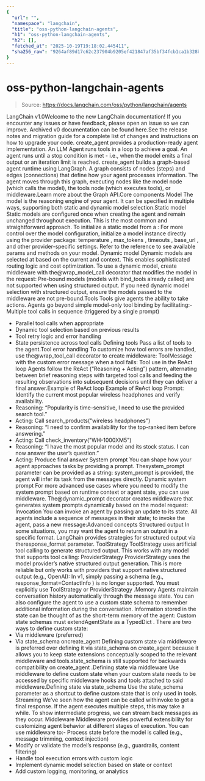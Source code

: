 ```yaml
---
{
  "url": "",
  "namespace": "langchain",
  "title": "oss-python-langchain-agents",
  "h1": "oss-python-langchain-agents",
  "h2": [],
  "fetched_at": "2025-10-19T19:18:02.445411",
  "sha256_raw": "9264af89d17c62c237904b9205ef421847af35bf34fcb1ca1b328b461535d5cf"
}
---
```


# oss-python-langchain-agents

> Source: https://docs.langchain.com/oss/python/langchain/agents

LangChain v1.0Welcome to the new LangChain documentation! If you encounter any issues or have feedback, please open an issue so we can improve. Archived v0 documentation can be found here.See the release notes and migration guide for a complete list of changes and instructions on how to upgrade your code.
create_agent
provides a production-ready agent implementation.
An LLM Agent runs tools in a loop to achieve a goal.
An agent runs until a stop condition is met - i.e., when the model emits a final output or an iteration limit is reached.
create_agent
builds a graph-based agent runtime using LangGraph. A graph consists of nodes (steps) and edges (connections) that define how your agent processes information. The agent moves through this graph, executing nodes like the model node (which calls the model), the tools node (which executes tools), or middleware.Learn more about the Graph API.Core components
Model
The model is the reasoning engine of your agent. It can be specified in multiple ways, supporting both static and dynamic model selection.Static model
Static models are configured once when creating the agent and remain unchanged throughout execution. This is the most common and straightforward approach. To initialize a static model from a :
For more control over the model configuration, initialize a model instance directly using the provider package:
temperature
, max_tokens
, timeouts
, base_url
, and other provider-specific settings. Refer to the reference to see available params and methods on your model.
Dynamic model
Dynamic models are selected at based on the current and context. This enables sophisticated routing logic and cost optimization. To use a dynamic model, create middleware with the@wrap_model_call
decorator that modifies the model in the request:
Pre-bound models (models with
bind_tools
already called) are not supported when using structured output. If you need dynamic model selection with structured output, ensure the models passed to the middleware are not pre-bound.Tools
Tools give agents the ability to take actions. Agents go beyond simple model-only tool binding by facilitating:- Multiple tool calls in sequence (triggered by a single prompt)
- Parallel tool calls when appropriate
- Dynamic tool selection based on previous results
- Tool retry logic and error handling
- State persistence across tool calls
Defining tools
Pass a list of tools to the agent.Tool error handling
To customize how tool errors are handled, use the@wrap_tool_call
decorator to create middleware:
ToolMessage
with the custom error message when a tool fails:
Tool use in the ReAct loop
Agents follow the ReAct (“Reasoning + Acting”) pattern, alternating between brief reasoning steps with targeted tool calls and feeding the resulting observations into subsequent decisions until they can deliver a final answer.Example of ReAct loop
Example of ReAct loop
Prompt: Identify the current most popular wireless headphones and verify availability.
- Reasoning: “Popularity is time-sensitive, I need to use the provided search tool.”
- Acting: Call
search_products("wireless headphones")
- Reasoning: “I need to confirm availability for the top-ranked item before answering.”
- Acting: Call
check_inventory("WH-1000XM5")
- Reasoning: “I have the most popular model and its stock status. I can now answer the user’s question.”
- Acting: Produce final answer
System prompt
You can shape how your agent approaches tasks by providing a prompt. Thesystem_prompt
parameter can be provided as a string:
system_prompt
is provided, the agent will infer its task from the messages directly.
Dynamic system prompt
For more advanced use cases where you need to modify the system prompt based on runtime context or agent state, you can use middleware. The@dynamic_prompt
decorator creates middleware that generates system prompts dynamically based on the model request:
Invocation
You can invoke an agent by passing an update to its state. All agents include a sequence of messages in their state; to invoke the agent, pass a new message:Advanced concepts
Structured output
In some situations, you may want the agent to return an output in a specific format. LangChain provides strategies for structured output via theresponse_format
parameter.
ToolStrategy
ToolStrategy
uses artificial tool calling to generate structured output. This works with any model that supports tool calling:
ProviderStrategy
ProviderStrategy
uses the model provider’s native structured output generation. This is more reliable but only works with providers that support native structured output (e.g., OpenAI):
In v1, simply passing a schema (e.g.,
response_format=ContactInfo
) is no longer supported. You must explicitly use ToolStrategy
or ProviderStrategy
.Memory
Agents maintain conversation history automatically through the message state. You can also configure the agent to use a custom state schema to remember additional information during the conversation. Information stored in the state can be thought of as the short-term memory of the agent: Custom state schemas must extendAgentState
as a TypedDict
.
There are two ways to define custom state:
- Via middleware (preferred)
- Via
state_schema
oncreate_agent
Defining custom state via middleware is preferred over defining it via
state_schema
on create_agent
because it allows you to keep state extensions conceptually scoped to the relevant middleware and tools.state_schema
is still supported for backwards compatibility on create_agent
.Defining state via middleware
Use middleware to define custom state when your custom state needs to be accessed by specific middleware hooks and tools attached to said middleware.Defining state via state_schema
Use the state_schema
parameter as a shortcut to define custom state that is only used in tools.
Streaming
We’ve seen how the agent can be called withinvoke
to get a final response. If the agent executes multiple steps, this may take a while. To show intermediate progress, we can stream back messages as they occur.
Middleware
Middleware provides powerful extensibility for customizing agent behavior at different stages of execution. You can use middleware to:- Process state before the model is called (e.g., message trimming, context injection)
- Modify or validate the model’s response (e.g., guardrails, content filtering)
- Handle tool execution errors with custom logic
- Implement dynamic model selection based on state or context
- Add custom logging, monitoring, or analytics
